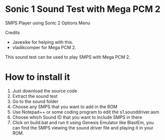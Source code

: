 # Sonic 1 Sound Test with Mega PCM 2
SMPS Player using Sonic 2 Options Menu

Credits
- Javesike for helping with this.
- vladikcomper for Mega PCM 2.

This sound test can be used to play SMPS with Mega PCM 2.

# How to install it
1. Just download the source code
2. Extract the sound test
3. Go to the sound folder
4. Choose any SMPS that you want to add in the ROM
5. Use Notepad++ or some coding program to edit the s1.sounddriver.asm
6. Choose which Sound ID that you want to include SMPS in there
7. Click on build.bat and run it using Genesis Emulator like BlastEm, you can find the SMPS viewing the sound driver file and playing it in your ROM.
